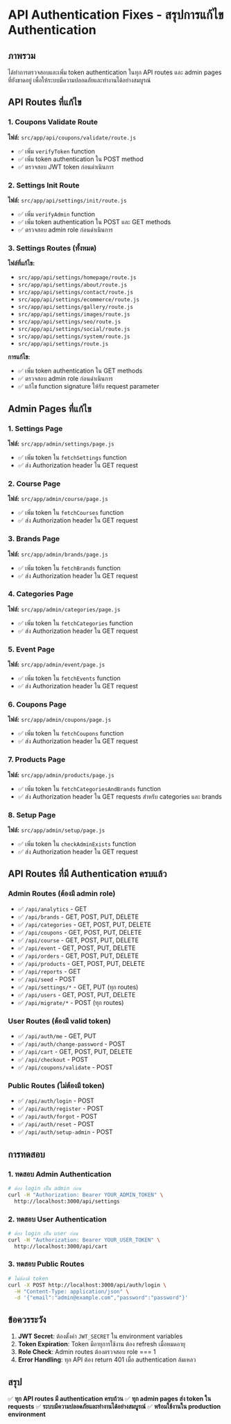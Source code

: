# API Authentication Fixes - สรุปการแก้ไข Authentication

## ภาพรวม
ได้ทำการตรวจสอบและเพิ่ม token authentication ในทุก API routes และ admin pages ที่ยังขาดอยู่ เพื่อให้ระบบมีความปลอดภัยและทำงานได้อย่างสมบูรณ์

## API Routes ที่แก้ไข

### 1. Coupons Validate Route
**ไฟล์:** `src/app/api/coupons/validate/route.js`
- ✅ เพิ่ม `verifyToken` function
- ✅ เพิ่ม token authentication ใน POST method
- ✅ ตรวจสอบ JWT token ก่อนดำเนินการ

### 2. Settings Init Route
**ไฟล์:** `src/app/api/settings/init/route.js`
- ✅ เพิ่ม `verifyAdmin` function
- ✅ เพิ่ม token authentication ใน POST และ GET methods
- ✅ ตรวจสอบ admin role ก่อนดำเนินการ

### 3. Settings Routes (ทั้งหมด)
**ไฟล์ที่แก้ไข:**
- `src/app/api/settings/homepage/route.js`
- `src/app/api/settings/about/route.js`
- `src/app/api/settings/contact/route.js`
- `src/app/api/settings/ecommerce/route.js`
- `src/app/api/settings/gallery/route.js`
- `src/app/api/settings/images/route.js`
- `src/app/api/settings/seo/route.js`
- `src/app/api/settings/social/route.js`
- `src/app/api/settings/system/route.js`
- `src/app/api/settings/route.js`

**การแก้ไข:**
- ✅ เพิ่ม token authentication ใน GET methods
- ✅ ตรวจสอบ admin role ก่อนดำเนินการ
- ✅ แก้ไข function signature ให้รับ request parameter

## Admin Pages ที่แก้ไข

### 1. Settings Page
**ไฟล์:** `src/app/admin/settings/page.js`
- ✅ เพิ่ม token ใน `fetchSettings` function
- ✅ ส่ง Authorization header ใน GET request

### 2. Course Page
**ไฟล์:** `src/app/admin/course/page.js`
- ✅ เพิ่ม token ใน `fetchCourses` function
- ✅ ส่ง Authorization header ใน GET request

### 3. Brands Page
**ไฟล์:** `src/app/admin/brands/page.js`
- ✅ เพิ่ม token ใน `fetchBrands` function
- ✅ ส่ง Authorization header ใน GET request

### 4. Categories Page
**ไฟล์:** `src/app/admin/categories/page.js`
- ✅ เพิ่ม token ใน `fetchCategories` function
- ✅ ส่ง Authorization header ใน GET request

### 5. Event Page
**ไฟล์:** `src/app/admin/event/page.js`
- ✅ เพิ่ม token ใน `fetchEvents` function
- ✅ ส่ง Authorization header ใน GET request

### 6. Coupons Page
**ไฟล์:** `src/app/admin/coupons/page.js`
- ✅ เพิ่ม token ใน `fetchCoupons` function
- ✅ ส่ง Authorization header ใน GET request

### 7. Products Page
**ไฟล์:** `src/app/admin/products/page.js`
- ✅ เพิ่ม token ใน `fetchCategoriesAndBrands` function
- ✅ ส่ง Authorization header ใน GET requests สำหรับ categories และ brands

### 8. Setup Page
**ไฟล์:** `src/app/admin/setup/page.js`
- ✅ เพิ่ม token ใน `checkAdminExists` function
- ✅ ส่ง Authorization header ใน GET request

## API Routes ที่มี Authentication ครบแล้ว

### Admin Routes (ต้องมี admin role)
- ✅ `/api/analytics` - GET
- ✅ `/api/brands` - GET, POST, PUT, DELETE
- ✅ `/api/categories` - GET, POST, PUT, DELETE
- ✅ `/api/coupons` - GET, POST, PUT, DELETE
- ✅ `/api/course` - GET, POST, PUT, DELETE
- ✅ `/api/event` - GET, POST, PUT, DELETE
- ✅ `/api/orders` - GET, POST, PUT, DELETE
- ✅ `/api/products` - GET, POST, PUT, DELETE
- ✅ `/api/reports` - GET
- ✅ `/api/seed` - POST
- ✅ `/api/settings/*` - GET, PUT (ทุก routes)
- ✅ `/api/users` - GET, POST, PUT, DELETE
- ✅ `/api/migrate/*` - POST (ทุก routes)

### User Routes (ต้องมี valid token)
- ✅ `/api/auth/me` - GET, PUT
- ✅ `/api/auth/change-password` - POST
- ✅ `/api/cart` - GET, POST, PUT, DELETE
- ✅ `/api/checkout` - POST
- ✅ `/api/coupons/validate` - POST

### Public Routes (ไม่ต้องมี token)
- ✅ `/api/auth/login` - POST
- ✅ `/api/auth/register` - POST
- ✅ `/api/auth/forgot` - POST
- ✅ `/api/auth/reset` - POST
- ✅ `/api/auth/setup-admin` - POST

## การทดสอบ

### 1. ทดสอบ Admin Authentication
```bash
# ต้อง login เป็น admin ก่อน
curl -H "Authorization: Bearer YOUR_ADMIN_TOKEN" \
  http://localhost:3000/api/settings
```

### 2. ทดสอบ User Authentication
```bash
# ต้อง login เป็น user ก่อน
curl -H "Authorization: Bearer YOUR_USER_TOKEN" \
  http://localhost:3000/api/cart
```

### 3. ทดสอบ Public Routes
```bash
# ไม่ต้องมี token
curl -X POST http://localhost:3000/api/auth/login \
  -H "Content-Type: application/json" \
  -d '{"email":"admin@example.com","password":"password"}'
```

## ข้อควรระวัง

1. **JWT Secret**: ต้องตั้งค่า `JWT_SECRET` ใน environment variables
2. **Token Expiration**: Token มีอายุการใช้งาน ต้อง refresh เมื่อหมดอายุ
3. **Role Check**: Admin routes ต้องตรวจสอบ role === 1
4. **Error Handling**: ทุก API ต้อง return 401 เมื่อ authentication ล้มเหลว

## สรุป

✅ **ทุก API routes มี authentication ครบถ้วน**
✅ **ทุก admin pages ส่ง token ใน requests**
✅ **ระบบมีความปลอดภัยและทำงานได้อย่างสมบูรณ์**
✅ **พร้อมใช้งานใน production environment**
